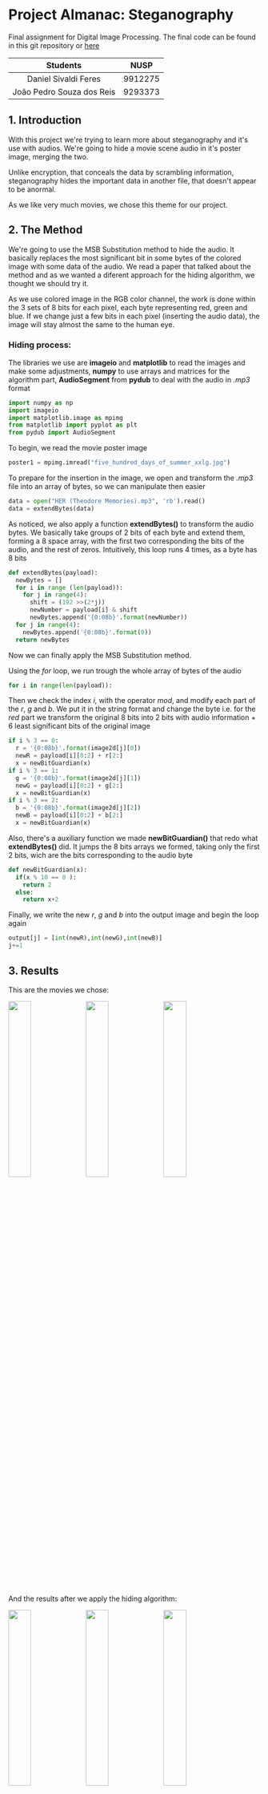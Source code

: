 # Project Almanac: Steganography

Final assignment for Digital Image Processing. The final code can be found in this git repository or [here](code.py)

| Students                  | NUSP    | 
|:-------------------------:|:-------:| 
| Daniel Sivaldi Feres      | 9912275 |
| João Pedro Souza dos Reis | 9293373 |


## 1. Introduction

With this project we're trying to learn more about steganography and it's use with audios. We're going to hide a movie scene audio in it's poster image, merging the two.

Unlike encryption, that conceals the data by scrambling information, steganography hides the important data in another file, that doesn't appear to be anormal.
  
As we like very much movies, we chose this theme for our project.

  
## 2. The Method
 
We're going to use the MSB Substitution method to hide the audio. It basically replaces the most significant bit in some bytes of the colored image with some data of the audio. We read a paper that talked about the method and as we wanted a diferent approach for the hiding algorithm, we thought we should try it.

As we use colored image in the RGB color channel, the work is done within the 3 sets of 8 bits for each pixel, each byte representing red, green and blue. If we change just a few bits in each pixel (inserting the audio data), the image will stay almost the same to the human eye.
 
 
### Hiding process:

The libraries we use are __imageio__ and __matplotlib__ to read the images and make some adjustments, __numpy__ to use arrays and matrices for the algorithm part, __AudioSegment__ from __pydub__ to deal with the audio in _.mp3_ format

```python
import numpy as np
import imageio
import matplotlib.image as mpimg
from matplotlib import pyplot as plt
from pydub import AudioSegment
```

To begin, we read the movie poster image

```python
poster1 = mpimg.imread("five_hundred_days_of_summer_xxlg.jpg")
```

To prepare for the insertion in the image, we open and transform the _.mp3_ file into an array of bytes, so we can manipulate then easier

```python
data = open("HER (Theodore Memories).mp3", 'rb').read()
data = extendBytes(data)
```

As noticed, we also apply a function __extendBytes()__ to transform the audio bytes. We basically take groups of 2 bits of each byte and extend them, forming a 8 space array, with the first two corresponding the bits of the audio, and the rest of zeros. Intuitively, this loop runs 4 times, as a byte has 8 bits

```python
def extendBytes(payload):
  newBytes = []
  for i in range (len(payload)):
    for j in range(4): 
      shift = (192 >>(2*j))
      newNumber = payload[i] & shift
      newBytes.append('{0:08b}'.format(newNumber))
  for j in range(4): 
    newBytes.append('{0:08b}'.format(0))
  return newBytes
```

Now we can finally apply the MSB Substitution method.

Using the _for_ loop, we run trough the whole array of bytes of the audio

```python
for i in range(len(payload)):
```

Then we check the index _i_, with the operator _mod_, and modify each part of the _r_, _g_ and _b_. We put it in the string format and change the byte i.e. for the _red_ part we transform the original 8 bits into 2 bits with audio information + 6 least significant bits of the original image

```python
if i % 3 == 0:
  r = '{0:08b}'.format(image2d[j][0])
  newR = payload[i][0:2] + r[2:]
  x = newBitGuardian(x)
if i % 3 == 1:
  g = '{0:08b}'.format(image2d[j][1])
  newG = payload[i][0:2] + g[2:]
  x = newBitGuardian(x)
if i % 3 == 2:
  b = '{0:08b}'.format(image2d[j][2])
  newB = payload[i][0:2] + b[2:]
  x = newBitGuardian(x)
```

Also, there's a auxiliary function we made __newBitGuardian()__ that redo what __extendBytes()__ did. It jumps the 8 bits arrays we formed, taking only the first 2 bits, wich are the bits corresponding to the audio byte

```python
def newBitGuardian(x):
  if(x % 10 == 0 ):
    return 2
  else:
    return x+2
```

Finally, we write the new _r_, _g_ and _b_ into the output image and begin the loop again

```python
output[j] = [int(newR),int(newG),int(newB)]
j+=1
```

## 3. Results

This are the movies we chose:

<a href="url"><img src="https://github.com/danisivaldi/pdi/blob/master/her_xxlg.jpg"  height="30%" width="30%" ></a>
<a href="url"><img src="https://github.com/danisivaldi/pdi/blob/master/spiderman.jpg" height="30%" width="30%" ></a>
<a href="url"><img src="https://github.com/danisivaldi/pdi/blob/master/500.jpg" height="30%" width="30%" ></a>

And the results after we apply the hiding algorithm:

<a href="url"><img src="https://github.com/danisivaldi/pdi/blob/master/her_msb.jpg" height="30%" width="30%" ></a>
<a href="url"><img src="https://github.com/danisivaldi/pdi/blob/master/spiderman_msb.jpg"  height="30%" width="30%" ></a>
<a href="url"><img src="https://github.com/danisivaldi/pdi/blob/master/500_msb.jpg" height="30%" width="30%" ></a>


## 4. Retry

As we can cleary see, the results weren't great. The MSB method wasn't effective, even after we modified our approach numerous times. The movie poster can still be recognized, but its not ideal. 

To retry, we applied a diferent algorithm, this time LSB. It's the same idea, but this time we change the least significant bits of the bytes of the image to hide audio data.

The only bit of code that changes between the methods is the computing of the new _r_, _g_ and _b_. This time we add the audio data before the other bits

Then

```python
newR = r[2:] + payload[i][0:2]
```

and now

```python
newR = payload[i][0:2] + r[2:]
```

Again, the movies:

<a href="url"><img src="https://github.com/danisivaldi/pdi/blob/master/her_xxlg.jpg" height="30%" width="30%" ></a>
<a href="url"><img src="https://github.com/danisivaldi/pdi/blob/master/spiderman.jpg" height="30%" width="30%" ></a>
<a href="url"><img src="https://github.com/danisivaldi/pdi/blob/master/500.jpg" height="30%" width="30%" ></a>


And the results after we apply the hiding algorithm:

<a href="url"><img src="https://github.com/danisivaldi/pdi/blob/master/her_lsb.jpg" height="30%" width="30%" ></a>
<a href="url"><img src="https://github.com/danisivaldi/pdi/blob/master/spiderman_lsb.jpg" height="30%" width="30%" ></a>
<a href="url"><img src="https://github.com/danisivaldi/pdi/blob/master/500_lsb.jpg" height="30%" width="30%" ></a>

## 4. Conclusion

To wrap it up, we'd like to present some results of our assignment.
* Project idea
  * As we love music and movies, firs we wanted to hide an entire album into a album cover, but that hard beacuse we couldn't find big images for album covers. We changed our minds a lot about the final idea, but we kept finding problems either with image or audio size.
  * The algorithm of choice wasn't the best. We put in a lot of time trying to make the MSB work, and that overloaded us.
* Audio handling
  * We were limited by the format. Working with diferent types of audios wouldn't be as easy, because the libraries we had only let us work with _.wav_ and _.mp3_ files if we wanted to convert it to bytes. We had a lot of work trying to use _.wav_ files, because we had to convert it from _.mp3_ and convert it to bytes manually, but in the end it didn't work the way we wanted. 
  * On the same line, the size of the audio was also a problem. We tried some compression techniques but they weren't capable to make the audio files smaller enough to fit the images. We had to use rather small audios for the algorithm to work, but they were still significant for our purpose.
* Image hiding
  * For a next step in the project, we could try to take a large audio, maybe the movie itself, and strip it into loads of smaller parts, to fit various images and scramble then with another algorithm, making the hiding security better.
  * We could also try diferent approches for the method, using another steganography algorithm.
